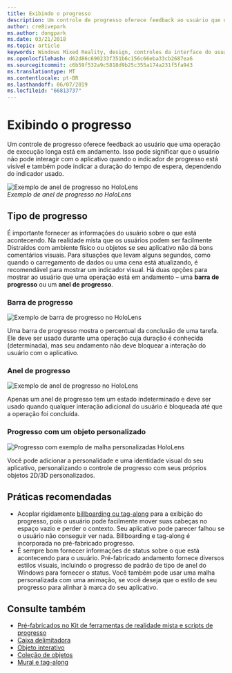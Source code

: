 ```yaml
---
title: Exibindo o progresso
description: Um controle de progresso oferece feedback ao usuário que uma operação de execução longa está em andamento.
author: cre8ivepark
ms.author: dongpark
ms.date: 03/21/2018
ms.topic: article
keywords: Windows Mixed Reality, design, controles da interface do usuário, experiência do usuário
ms.openlocfilehash: d62d86c690233f351b6c156c66eba33cb2687ea6
ms.sourcegitcommit: c6b59f532a9c5818d9b25c355a174a231f5fa943
ms.translationtype: MT
ms.contentlocale: pt-BR
ms.lasthandoff: 06/07/2019
ms.locfileid: "66813737"
---
```

# <a name="displaying-progress"></a>Exibindo o progresso

Um controle de progresso oferece feedback ao usuário que uma operação de execução longa está em andamento. Isso pode significar que o usuário não pode interagir com o aplicativo quando o indicador de progresso está visível e também pode indicar a duração do tempo de espera, dependendo do indicador usado.

![Exemplo de anel de progresso no HoloLens](images/HoloLens2_Loader.gif)<br>
*Exemplo de anel de progresso no HoloLens*

## <a name="types-of-progress"></a>Tipo de progresso

É importante fornecer as informações do usuário sobre o que está acontecendo. Na realidade mista que os usuários podem ser facilmente Distraídos com ambiente físico ou objetos se seu aplicativo não dá bons comentários visuais. Para situações que levam alguns segundos, como quando o carregamento de dados ou uma cena está atualizando, é recomendável para mostrar um indicador visual. Há duas opções para mostrar ao usuário que uma operação está em andamento – uma **barra de progresso** ou um **anel de progresso**.

### <a name="progress-bar"></a>Barra de progresso

![Exemplo de barra de progresso no HoloLens](images/640px-progressbar.jpg)

Uma barra de progresso mostra o percentual da conclusão de uma tarefa. Ele deve ser usado durante uma operação cuja duração é conhecida (determinada), mas seu andamento não deve bloquear a interação do usuário com o aplicativo.

### <a name="progress-ring"></a>Anel de progresso

![Exemplo de anel de progresso no HoloLens](images/640px-progressring.jpg)

Apenas um anel de progresso tem um estado indeterminado e deve ser usado quando qualquer interação adicional do usuário é bloqueada até que a operação foi concluída.

### <a name="progress-with-a-custom-object"></a>Progresso com um objeto personalizado

![Progresso com exemplo de malha personalizadas HoloLens](images/640px-progresscustom.jpg)

Você pode adicionar a personalidade e uma identidade visual do seu aplicativo, personalizando o controle de progresso com seus próprios objetos 2D/3D personalizados.

## <a name="best-practices"></a>Práticas recomendadas
* Acoplar rigidamente [billboarding ou tag-along](billboarding-and-tag-along.md) para a exibição do progresso, pois o usuário pode facilmente mover suas cabeças no espaço vazio e perder o contexto. Seu aplicativo pode parecer falhou se o usuário não conseguir ver nada. Billboarding e tag-along é incorporada no pré-fabricado progresso.
* É sempre bom fornecer informações de status sobre o que está acontecendo para o usuário. Pré-fabricado andamento fornece diversos estilos visuais, incluindo o progresso de padrão de tipo de anel do Windows para fornecer o status. Você também pode usar uma malha personalizada com uma animação, se você deseja que o estilo de seu progresso para alinhar à marca do seu aplicativo.

## <a name="see-also"></a>Consulte também
* [Pré-fabricados no Kit de ferramentas de realidade mista e scripts de progresso](https://github.com/microsoft/MixedRealityToolkit-Unity/tree/mrtk_development/Assets/MixedRealityToolkit.SDK/Features/UX/Prefabs/Loader)
* [Caixa delimitadora](app-bar-and-bounding-box.md)
* [Objeto interativo](interactable-object.md)
* [Coleção de objetos](object-collection.md)
* [Mural e tag-along](billboarding-and-tag-along.md)
